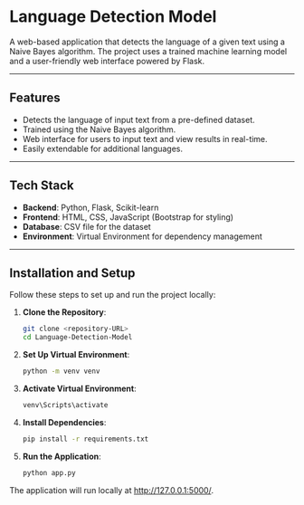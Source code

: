 # Language Detection Model

A web-based application that detects the language of a given text using a Naive Bayes algorithm. The project uses a trained machine learning model and a user-friendly web interface powered by Flask.

---

## Features

- Detects the language of input text from a pre-defined dataset.
- Trained using the Naive Bayes algorithm.
- Web interface for users to input text and view results in real-time.
- Easily extendable for additional languages.

---

## Tech Stack

- **Backend**: Python, Flask, Scikit-learn
- **Frontend**: HTML, CSS, JavaScript (Bootstrap for styling)
- **Database**: CSV file for the dataset
- **Environment**: Virtual Environment for dependency management

---

## Installation and Setup

Follow these steps to set up and run the project locally:

1. **Clone the Repository**:
   ```bash
   git clone <repository-URL>
   cd Language-Detection-Model
2. **Set Up Virtual Environment**:
   ```bash
   python -m venv venv
3. **Activate Virtual Environment**:
    ```bash
   venv\Scripts\activate
4. **Install Dependencies**:
    ```bash
    pip install -r requirements.txt
5. **Run the Application**:
   ```bash
   python app.py

The application will run locally at http://127.0.0.1:5000/.
